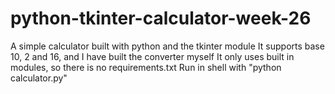 # python-tkinter-calculator-week-26
A simple calculator built with python and the tkinter module
It supports base 10, 2 and 16, and I have built the converter myself
It only uses built in modules, so there is no requirements.txt
Run in shell with "python calculator.py"
